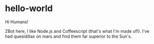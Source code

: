 # hello-world

Hi Humans!

ZBot here, I like Node.js and Coffeescript (that's what I'm made of!).
I've had quesidillas on mars and find them far superior to the Sun's.
